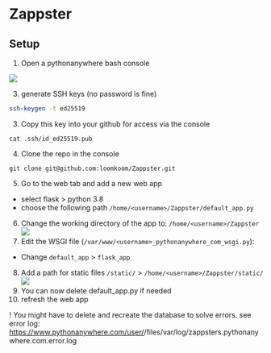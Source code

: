 # Zappster

## Setup
1. Open a pythonanywhere bash console

  ![](https://i.imgur.com/jNeYvUF.png)
  
3. generate SSH keys (no password is fine)
  ```bash
  ssh-keygen -t ed25519
  ```
3. Copy this key into your github for access via the console
  ```bashp
  cat .ssh/id_ed25519.pub
  ```
4. Clone the repo in the console
  ```
  git clone git@github.com:loomkoom/Zappster.git
  ```
5. Go to the web tab and add a new web app
 - select flask > python 3.8
 - choose the following path
 `/home/<username>/Zappster/default_app.py`
6. Change the working directory of the app to:
  `/home/<username>/Zappster`
  ![](https://i.imgur.com/npXYqpu.png)
7. Edit the WSGI file (`/var/www/<username>_pythonanywhere_com_wsgi.py`): 
  - Change `default_app` > `flask_app`
8. Add a path for static files
  `/static/` > `/home/<username>/Zappster/static/`
  ![](https://i.imgur.com/ACsvixB.png)
9. You can now delete default_app.py if needed
10. refresh the web app

! You might have to delete and recreate the database to solve errors.
see error log: https://www.pythonanywhere.com/user/<username>/files/var/log/zappsters.pythonanywhere.com.error.log
